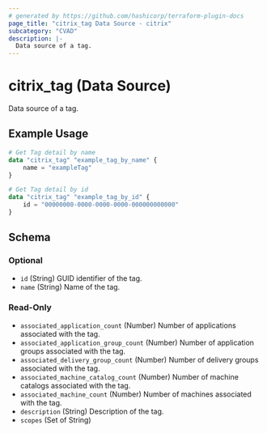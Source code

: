 ```yaml
---
# generated by https://github.com/hashicorp/terraform-plugin-docs
page_title: "citrix_tag Data Source - citrix"
subcategory: "CVAD"
description: |-
  Data source of a tag.
---
```


# citrix_tag (Data Source)

Data source of a tag.

## Example Usage

```terraform
# Get Tag detail by name
data "citrix_tag" "example_tag_by_name" {
    name = "exampleTag"
}

# Get Tag detail by id
data "citrix_tag" "example_tag_by_id" {
    id = "00000000-0000-0000-0000-000000000000"
}
```

<!-- schema generated by tfplugindocs -->
## Schema

### Optional

- `id` (String) GUID identifier of the tag.
- `name` (String) Name of the tag.

### Read-Only

- `associated_application_count` (Number) Number of applications associated with the tag.
- `associated_application_group_count` (Number) Number of application groups associated with the tag.
- `associated_delivery_group_count` (Number) Number of delivery groups associated with the tag.
- `associated_machine_catalog_count` (Number) Number of machine catalogs associated with the tag.
- `associated_machine_count` (Number) Number of machines associated with the tag.
- `description` (String) Description of the tag.
- `scopes` (Set of String)